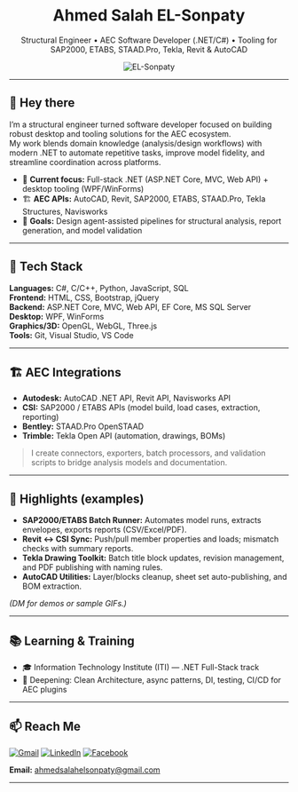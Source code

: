 <!-- Profile README -->

<h1 align="center">Ahmed Salah EL-Sonpaty</h1>
<p align="center">
  Structural Engineer • AEC Software Developer (.NET/C#) • Tooling for SAP2000, ETABS, STAAD.Pro, Tekla, Revit & AutoCAD
</p>

<p align="center">
  <img src="https://komarev.com/ghpvc/?username=EL-Sonpaty&label=Profile%20views&color=0e75b6&style=flat" alt="EL-Sonpaty" />
</p>

---

## 👋 Hey there

I’m a structural engineer turned software developer focused on building robust desktop and tooling solutions for the AEC ecosystem.  
My work blends domain knowledge (analysis/design workflows) with modern .NET to automate repetitive tasks, improve model fidelity, and streamline coordination across platforms.

- 🔭 **Current focus:** Full-stack .NET (ASP.NET Core, MVC, Web API) + desktop tooling (WPF/WinForms)
- 🏗️ **AEC APIs:** AutoCAD, Revit, SAP2000, ETABS, STAAD.Pro, Tekla Structures, Navisworks
- 🎯 **Goals:** Design agent-assisted pipelines for structural analysis, report generation, and model validation

---

## 🧰 Tech Stack

**Languages:** C#, C/C++, Python, JavaScript, SQL  
**Frontend:** HTML, CSS, Bootstrap, jQuery  
**Backend:** ASP.NET Core, MVC, Web API, EF Core, MS SQL Server  
**Desktop:** WPF, WinForms  
**Graphics/3D:** OpenGL, WebGL, Three.js  
**Tools:** Git, Visual Studio, VS Code

---

## 🏗️ AEC Integrations

- **Autodesk:** AutoCAD .NET API, Revit API, Navisworks API  
- **CSI:** SAP2000 / ETABS APIs (model build, load cases, extraction, reporting)  
- **Bentley:** STAAD.Pro OpenSTAAD  
- **Trimble:** Tekla Open API (automation, drawings, BOMs)

> I create connectors, exporters, batch processors, and validation scripts to bridge analysis models and documentation.

---

## 📌 Highlights (examples)

- **SAP2000/ETABS Batch Runner:** Automates model runs, extracts envelopes, exports reports (CSV/Excel/PDF).
- **Revit ↔️ CSI Sync:** Push/pull member properties and loads; mismatch checks with summary reports.
- **Tekla Drawing Toolkit:** Batch title block updates, revision management, and PDF publishing with naming rules.
- **AutoCAD Utilities:** Layer/blocks cleanup, sheet set auto-publishing, and BOM extraction.

*(DM for demos or sample GIFs.)*

---

## 📚 Learning & Training

- 🎓 Information Technology Institute (ITI) — .NET Full-Stack track
- 🌱 Deepening: Clean Architecture, async patterns, DI, testing, CI/CD for AEC plugins

---

## 📫 Reach Me

[![Gmail](https://img.shields.io/badge/-GMAIL-D14836?style=for-the-badge&logo=gmail&logoColor=white)](mailto:ahmed.sonpaty99@eng-st.cu.edu.eg)
[![LinkedIn](https://img.shields.io/badge/-LINKEDIN-0077B5?style=for-the-badge&logo=linkedin&logoColor=white)](https://www.linkedin.com/in/ahmed-salah-455839151/)
[![Facebook](https://img.shields.io/badge/-FACEBOOK-%231877F2.svg?style=for-the-badge&logo=facebook&logoColor=white)](https://www.facebook.com/desertfox018a/)

**Email:** ahmedsalahelsonpaty@gmail.com

---

<!-- Optional: GitHub stats (you can uncomment if you like) -->
<!--
## 📈 GitHub Stats
![Ahmed's GitHub stats](https://github-readme-stats.vercel.app/api?username=EL-Sonpaty&show_icons=true)
![Top Langs](https://github-readme-stats.vercel.app/api/top-langs/?username=EL-Sonpaty&layout=compact)
-->

